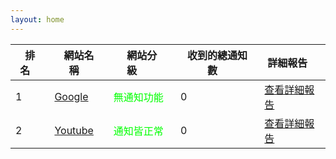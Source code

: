 ```yaml
---
layout: home
---
```


| 排名&emsp; | 網站名稱&emsp; | 網站分級&emsp;&emsp; | 收到的總通知數&emsp; | 詳細報告&emsp; |
| ------ | ------ | --------- | ------ | ------ |
| 1 | [Google](https://www.google.com) | <font color="#00FF00">無通知功能</font> | 0 | [查看詳細報告]() |
| 2 | [Youtube](https://www.youtube.com) | <font color="#00FF00">通知皆正常</font> | 0 | [查看詳細報告]() |
